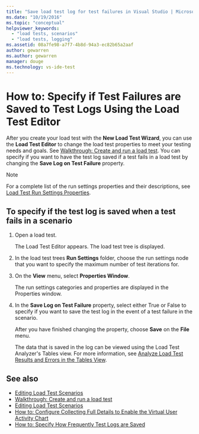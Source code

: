 ```yaml
---
title: "Save load test log for test failures in Visual Studio | Microsoft Docs"
ms.date: "10/19/2016"
ms.topic: "conceptual"
helpviewer_keywords:
  - "load tests, scenarios"
  - "load tests, logging"
ms.assetid: 08a7fe98-a7f7-4b8d-94a3-ec82b65a2aaf
author: gewarren
ms.author: gewarren
manager: douge
ms.technology: vs-ide-test
---
```

# How to: Specify if Test Failures are Saved to Test Logs Using the Load Test Editor

After you create your load test with the **New Load Test Wizard**, you can use the **Load Test Editor** to change the load test properties to meet your testing needs and goals. See [Walkthrough: Create and run a load test](../test/walkthrough-create-and-run-a-load-test.md). You can specify if you want to have the test log saved if a test fails in a load test by changing the **Save Log on Test Failure** property.

> [!NOTE]
>  For a complete list of the run settings properties and their descriptions, see [Load Test Run Settings Properties](../test/load-test-run-settings-properties.md).

## To specify if the test log is saved when a test fails in a scenario

1.  Open a load test.

     The Load Test Editor appears. The load test tree is displayed.

2.  In the load test trees **Run Settings** folder, choose the run settings node that you want to specify the maximum number of test iterations for.

3.  On the **View** menu, select **Properties Window**.

     The run settings categories and properties are displayed in the Properties window.

4.  In the **Save Log on Test Failure** property, select either True or False to specify if you want to save the test log in the event of a test failure in the scenario.

     After you have finished changing the property, choose **Save** on the **File** menu.

     The data that is saved in the log can be viewed using the Load Test Analyzer's Tables view. For more information, see [Analyze Load Test Results and Errors in the Tables View](../test/analyze-load-test-results-and-errors-in-the-tables-view.md).

## See also

- [Editing Load Test Scenarios](../test/edit-load-test-scenarios.md)
- [Walkthrough: Create and run a load test](../test/walkthrough-create-and-run-a-load-test.md)
- [Editing Load Test Scenarios](../test/edit-load-test-scenarios.md)
- [How to: Configure Collecting Full Details to Enable the Virtual User Activity Chart](../test/how-to-configure-load-tests-to-collect-full-details.md)
- [How to: Specify How Frequently Test Logs are Saved](../test/how-to-specify-how-frequently-test-logs-are-saved.md)